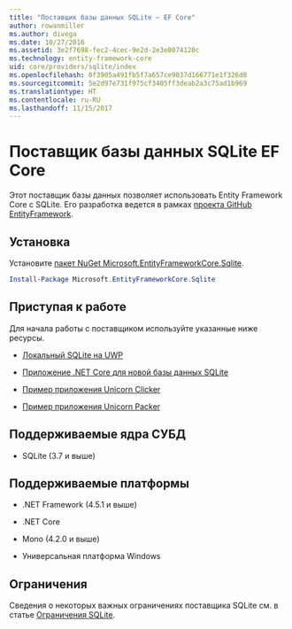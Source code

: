 ```yaml
---
title: "Поставщик базы данных SQLite — EF Core"
author: rowanmiller
ms.author: divega
ms.date: 10/27/2016
ms.assetid: 3e2f7698-fec2-4cec-9e2d-2e3e0074120c
ms.technology: entity-framework-core
uid: core/providers/sqlite/index
ms.openlocfilehash: 0f3905a491fb5f7a657ce9037d166771e1f326d8
ms.sourcegitcommit: 5e2d97e731f975cf3405ff3deab2a3c75ad1b969
ms.translationtype: HT
ms.contentlocale: ru-RU
ms.lasthandoff: 11/15/2017
---
```

# <a name="sqlite-ef-core-database-provider"></a>Поставщик базы данных SQLite EF Core

Этот поставщик базы данных позволяет использовать Entity Framework Core с SQLite. Его разработка ведется в рамках [проекта GitHub EntityFramework](https://github.com/aspnet/EntityFramework).

## <a name="install"></a>Установка

Установите [пакет NuGet Microsoft.EntityFrameworkCore.Sqlite](https://www.nuget.org/packages/Microsoft.EntityFrameworkCore.Sqlite/).

``` powershell
Install-Package Microsoft.EntityFrameworkCore.Sqlite
```

## <a name="get-started"></a>Приступая к работе

Для начала работы с поставщиком используйте указанные ниже ресурсы.
* [Локальный SQLite на UWP](../../get-started/uwp/getting-started.md)

* [Приложение .NET Core для новой базы данных SQLite](../../get-started/netcore/new-db-sqlite.md)

* [Пример приложения Unicorn Clicker](https://github.com/rowanmiller/UnicornStore/tree/master/UnicornClicker/UWP)

* [Пример приложения Unicorn Packer](https://github.com/rowanmiller/UnicornStore/tree/master/UnicornPacker)

## <a name="supported-database-engines"></a>Поддерживаемые ядра СУБД

* SQLite (3.7 и выше)

## <a name="supported-platforms"></a>Поддерживаемые платформы

* .NET Framework (4.5.1 и выше)

* .NET Core

* Mono (4.2.0 и выше)

* Универсальная платформа Windows 

## <a name="limitations"></a>Ограничения

Сведения о некоторых важных ограничениях поставщика SQLite см. в статье [Ограничения SQLite](limitations.md).
